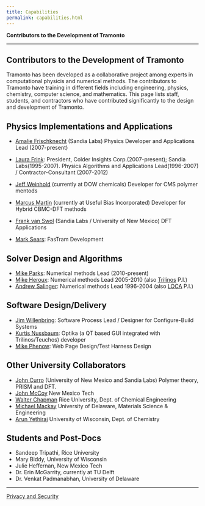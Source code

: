 ```yaml
---
title: Capabilities
permalink: capabilities.html
---
```


**Contributors to the Development of Tramonto**

***

## Contributors to the Development of Tramonto

Tramonto has been developed as a collaborative project among experts in computational physicis and numerical methods. The contributors to Tramonto have training in different fields including engineering, physics, chemistry, computer science, and mathematics. This page lists staff, students, and contractors who have contributed significantly to the design and development of Tramonto.

## Physics Implementations and Applications

*   [Amalie Frischknecht](mailto:alfrisc@sandia.gov) (Sandia Labs) Physics Developer and Applications Lead (2007-present)
*   [Laura Frink](mailto:ljdfrink@gmail.com): President, Colder Insights Corp.(2007-present); Sandia Labs(1995-2007).
    Physics Algorithms and Applications Lead(1996-2007) / Contractor-Consultant (2007-2012)

*   [Jeff Weinhold](mailto:JWeinhold@dow.com) (currently at DOW chemicals) Developer for CMS polymer mentods
*   [Marcus Martin](mailto:marcus_martin@users.sourceforge.net) (currently at Useful Bias Incorporated) Developer for Hybrid CBMC-DFT methods
*   [Frank van Swol](mailto:fbvansw@sandia.gov) (Sandia Labs / University of New Mexico) DFT Applications
*   [Mark Sears](mailto:mpsears@sandia.gov): FasTram Development

## Solver Design and Algorithms

*   [Mike Parks](mailto:mlparks@sandia.gov): Numerical methods Lead (2010-present)
*   [Mike Heroux](mailto:maherou@sandia.gov): Numerical methods Lead 2005-2010 (also [Trilinos](http://trilinos.sandia.gov) P.I.)
*   [Andrew Salinger](mailto:agsalin@sandia.gov): Numerical methods Lead 1996-2004 (also [LOCA](http://software.sandia.gov/nox) P.I.)

## Software Design/Delivery

*   [Jim Willenbring](mailto:jmwille@sandia.gov): Software Process Lead / Designer for Configure-Build Systems
*   [Kurtis Nussbaum](mailto:@sandia.gov): Optika (a QT based GUI integrated with Trilinos/Teuchos) developer
*   [Mike Phenow](mailto:mnpheno@sandia.gov): Web Page Design/Test Harness Design

## Other University Collaborators

*   [John Curro](mailto:jgcurro@unm.edu) (University of New Mexico and Sandia Labs) Polymer theory, PRISM and DFT.
*   [John McCoy](http://infohost.nmt.edu/~cheme/ChE%20Faculty/mccoy.htm) New Mexico Tech
*   [Walter Chapman](http://www.ruf.rice.edu/~che/faculty/chapman/chapman.html) Rice University, Dept. of Chemical Engineering
*   [Michael Mackay](http://www.mseg.udel.edu/research_faculty.html?fnid=72) University of Delaware, Materials Science & Engineering
*   [Arun Yethiraj](mailto:yethiraj@chem.wisc.edu) University of Wisconsin, Dept. of Chemistry

## Students and Post-Docs

*   <a>Sandeep Tripathi,</a> Rice University
*   <a>Mary Biddy,</a> University of Wisconsin
*   <a>Julie Heffernan,</a> New Mexico Tech
*   <a>Dr. Erin McGarrity,</a> currently at TU Delft
*   <a>Dr. Venkat Padmanabhan,</a> University of Delaware  
  
***

<a href="http://www.sandia.gov/general/privacy-security/index.html">Privacy and Security</a>    